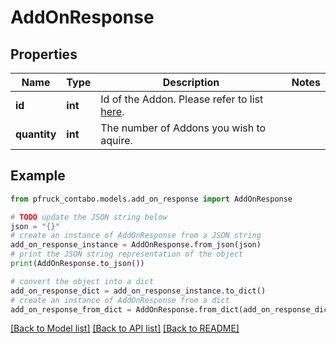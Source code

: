 # AddOnResponse


## Properties

Name | Type | Description | Notes
------------ | ------------- | ------------- | -------------
**id** | **int** | Id of the Addon. Please refer to list [here](https://contabo.com/en/product-list/?show_ids&#x3D;true). | 
**quantity** | **int** | The number of Addons you wish to aquire. | 

## Example

```python
from pfruck_contabo.models.add_on_response import AddOnResponse

# TODO update the JSON string below
json = "{}"
# create an instance of AddOnResponse from a JSON string
add_on_response_instance = AddOnResponse.from_json(json)
# print the JSON string representation of the object
print(AddOnResponse.to_json())

# convert the object into a dict
add_on_response_dict = add_on_response_instance.to_dict()
# create an instance of AddOnResponse from a dict
add_on_response_from_dict = AddOnResponse.from_dict(add_on_response_dict)
```
[[Back to Model list]](../README.md#documentation-for-models) [[Back to API list]](../README.md#documentation-for-api-endpoints) [[Back to README]](../README.md)



